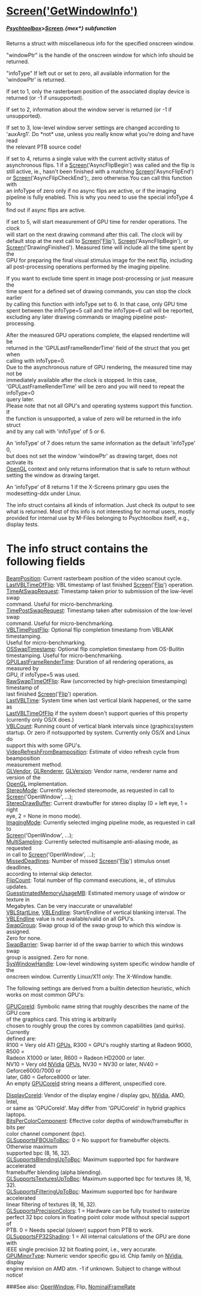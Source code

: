# [Screen('GetWindowInfo')](Screen-GetWindowInfo) 
##### [Psychtoolbox](Psychtoolbox)>[Screen](Screen).{mex*} subfunction


Returns a struct with miscellaneous info for the specified onscreen window.  
  
"windowPtr" is the handle of the onscreen window for which info should be  
returned.  
  
"infoType" If left out or set to zero, all available information for the  
'windowPtr' is returned.  
  
If set to 1, only the rasterbeam position of the associated display device is  
returned (or -1 if unsupported).  
  
If set to 2, information about the window server is returned (or -1 if  
unsupported).  
  
If set to 3, low-level window server settings are changed according to  
'auxArg1'. Do \*not\* use, unless you really know what you're doing and have read  
the relevant PTB source code!  
  
If set to 4, returns a single value with the current activity status of  
asynchronous flips. 1 if a [Screen](Screen)('AsyncFlipBegin') was called and the flip is  
still active, ie., hasn't been finished with a matching [Screen](Screen)('AsyncFlipEnd')  
or [Screen](Screen)('AsyncFlipCheckEnd');, zero otherwise.You can call this function with  
an infoType of zero only if no async flips are active, or if the imaging  
pipeline is fully enabled. This is why you need to use the special infoType 4 to  
find out if async flips are active.  
  
If set to 5, will start measurement of GPU time for render operations. The clock  
will start on the next drawing command after this call. The clock will by  
default stop at the next call to [Screen](Screen)('[Flip](Flip)'), [Screen](Screen)('AsyncFlipBegin'), or  
[Screen](Screen)('DrawingFinished'). Measured time will include all the time spent by the  
GPU for preparing the final visual stimulus image for the next flip, including  
all post-processing operations performed by the imaging pipeline.  
  
If you want to exclude time spent in image post-processing or just measure the  
time spent for a defined set of drawing commands, you can stop the clock earlier  
by calling this function with infoType set to 6. In that case, only GPU time  
spent between the infoType=5 call and the infoType=6 call will be reported,  
excluding any later drawing commands or imaging pipeline post-processing.  
  
After the measured GPU operations complete, the elapsed rendertime will be  
returned in the 'GPULastFrameRenderTime' field of the struct that you get when  
calling with infoType=0.  
Due to the asynchronous nature of GPU rendering, the measured time may not be  
immediately available after the clock is stopped. In this case,  
'GPULastFrameRenderTime' will be zero and you will need to repeat the infoType=0  
query later.  
Please note that not all GPU's and operating systems support this function. If  
the function is unsupported, a value of zero will be returned in the info struct  
and by any call with 'infoType' of 5 or 6.  
  
An 'infoType' of 7 does return the same information as the default 'infoType' 0,  
but does not set the window 'windowPtr' as drawing target, does not activate its  
[OpenGL](OpenGL) context and only returns information that is safe to return without  
setting the window as drawing target.  
  
An 'infoType' of 8 returns 1 if the X-Screens primary gpu uses the  
modesetting-ddx under Linux.  
  
The info struct contains all kinds of information. Just check its output to see  
what is returned. Most of this info is not interesting for normal users, mostly  
provided for internal use by M-Files belonging to Psychtoolbox itself, e.g.,  
display tests.  
  
# The info struct contains the following fields  
  
[BeamPosition](BeamPosition): Current rasterbeam position of the video scanout cycle.  
[LastVBLTimeOfFlip](LastVBLTimeOfFlip): VBL timestamp of last finished [Screen](Screen)('[Flip](Flip)') operation.  
[TimeAtSwapRequest](TimeAtSwapRequest): Timestamp taken prior to submission of the low-level swap  
command. Useful for micro-benchmarking.  
[TimePostSwapRequest](TimePostSwapRequest): Timestamp taken after submission of the low-level swap  
command. Useful for micro-benchmarking.  
[VBLTimePostFlip](VBLTimePostFlip): Optional flip completion timestamp from VBLANK timestamping.  
Useful for micro-benchmarking.  
[OSSwapTimestamp](OSSwapTimestamp): Optional flip completion timestamp from OS-Builtin  
timestamping. Useful for micro-benchmarking.  
[GPULastFrameRenderTime](GPULastFrameRenderTime): Duration of all rendering operations, as measured by  
GPU, if infoType=5 was used.  
[RawSwapTimeOfFlip](RawSwapTimeOfFlip): Raw (uncorrected by high-precision timestamping) timestamp of  
last finished [Screen](Screen)('[Flip](Flip)') operation.  
[LastVBLTime](LastVBLTime): System time when last vertical blank happened, or the same as  
[LastVBLTimeOfFlip](LastVBLTimeOfFlip) if the system doesn't support queries of this property  
(currently only OS/X does.)  
[VBLCount](VBLCount): Running count of vertical blank intervals since (graphics)system  
startup. Or zero if notsupported by system. Currently only OS/X and Linux do  
support this with some GPU's.  
[VideoRefreshFromBeamposition](VideoRefreshFromBeamposition): Estimate of video refresh cycle from beamposition  
measurement method.  
[GLVendor](GLVendor), [GLRenderer](GLRenderer), [GLVersion](GLVersion): Vendor name, renderer name and version of the  
[OpenGL](OpenGL) implementation.  
[StereoMode](StereoMode): Currently selected stereomode, as requested in call to  
[Screen](Screen)('OpenWindow', ...);  
[StereoDrawBuffer](StereoDrawBuffer): Current drawbuffer for stereo display (0 = left eye, 1 = right  
eye, 2 = None in mono mode).  
[ImagingMode](ImagingMode): Currently selected imging pipeline mode, as requested in call to  
[Screen](Screen)('OpenWindow', ...);  
[MultiSampling](MultiSampling): Currently selected multisample anti-aliasing mode, as requested  
in call to [Screen](Screen)('OpenWindow', ...);  
[MissedDeadlines](MissedDeadlines): Number of missed [Screen](Screen)('[Flip](Flip)') stimulus onset deadlines,  
according to internal skip detector.  
[FlipCount](FlipCount): Total number of flip command executions, ie., of stimulus updates.  
[GuesstimatedMemoryUsageMB](GuesstimatedMemoryUsageMB): Estimated memory usage of window or texture in  
Megabytes. Can be very inaccurate or unavailable!  
[VBLStartLine](VBLStartLine), [VBLEndline](VBLEndline): Start/Endline of vertical blanking interval. The  
[VBLEndline](VBLEndline) value is not available/valid on all GPU's.  
[SwapGroup](SwapGroup): Swap group id of the swap group to which this window is assigned.  
Zero for none.  
[SwapBarrier](SwapBarrier): Swap barrier id of the swap barrier to which this windows swap  
group is assigned. Zero for none.  
[SysWindowHandle](SysWindowHandle): Low-level windowing system specific window handle of the  
onscreen window. Currently Linux/X11 only: The X-Window handle.  
  
The following settings are derived from a builtin detection heuristic, which  
works on most common GPU's:  
  
[GPUCoreId](GPUCoreId): Symbolic name string that roughly describes the name of the GPU core  
of the graphics card. This string is arbitrarily  
chosen to roughly group the cores by common capabilities (and quirks). Currently  
defined are:  
R100 = Very old ATI [GPUs](GPUs), R300 = GPU's roughly starting at Radeon 9000, R500 =  
Radeon X1000 or later, R600 = Radeon HD2000 or later.  
NV10 = Very old [NVidia](NVidia) [GPUs](GPUs), NV30 = NV30 or later, NV40 = Geforce6000/7000 or  
later, G80 = Geforce8000 or later.  
An empty [GPUCoreId](GPUCoreId) string means a different, unspecified core.  
  
[DisplayCoreId](DisplayCoreId): Vendor of the display engine / display gpu, [NVidia](NVidia), AMD, Intel,  
or same as 'GPUCoreId'. May differ from 'GPUCoreId' in hybrid graphics laptops.  
[BitsPerColorComponent](BitsPerColorComponent): Effective color depths of window/framebuffer in bits per  
color channel component (bpc).  
[GLSupportsFBOUpToBpc](GLSupportsFBOUpToBpc): 0 = No support for framebuffer objects. Otherwise maximum  
supported bpc (8, 16, 32).  
[GLSupportsBlendingUpToBpc](GLSupportsBlendingUpToBpc): Maximum supported bpc for hardware accelerated  
framebuffer blending (alpha blending).  
[GLSupportsTexturesUpToBpc](GLSupportsTexturesUpToBpc): Maximum supported bpc for textures (8, 16, 32).  
[GLSupportsFilteringUpToBpc](GLSupportsFilteringUpToBpc): Maximum supported bpc for hardware accelerated  
linear filtering of textures (8, 16, 32).  
[GLSupportsPrecisionColors](GLSupportsPrecisionColors): 1 = Hardware can be fully trusted to rasterize  
perfect 32 bpc colors in floating point color mode without special support of  
PTB. 0 = Needs special (slower) support from PTB to work.  
[GLSupportsFP32Shading](GLSupportsFP32Shading): 1 = All internal calculations of the GPU are done with  
IEEE single precision 32 bit floating point, i.e., very accurate.  
[GPUMinorType](GPUMinorType): Numeric vendor specific gpu id. Chip family on [NVidia](NVidia), display  
engine revision on AMD atm. -1 if unknown. Subject to change without notice!  
  
  


###See also:
[OpenWindow](Screen-OpenWindow), Flip, [NominalFrameRate](Screen-NominalFrameRate)
